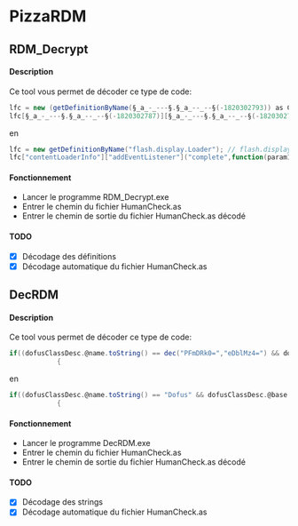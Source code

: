 # PizzaRDM
## RDM_Decrypt
#### Description
Ce tool vous permet de décoder ce type de code:
```ActionScript
lfc = new (getDefinitionByName(§_a_-_---§.§_a_--_--§(-1820302793)) as Class)();
lfc[§_a_-_---§.§_a_--_--§(-1820302787)][§_a_-_---§.§_a_--_--§(-1820302790)](§_a_-_---§.§_a_--_--§(-1820302815),function(param1:*):void
```

en

```ActionScript
lfc = new getDefinitionByName("flash.display.Loader"); // flash.display.Loader
lfc["contentLoaderInfo"]["addEventListener"]("complete",function(param1:*):void
```

#### Fonctionnement
* Lancer le programme RDM_Decrypt.exe
* Entrer le chemin du fichier HumanCheck.as
* Entrer le chemin de sortie du fichier HumanCheck.as décodé

#### TODO
- [x] Décodage des définitions
- [x] Décodage automatique du fichier HumanCheck.as

## DecRDM
#### Description
Ce tool vous permet de décoder ce type de code:
```ActionScript
if((dofusClassDesc.@name.toString() == dec("PFmDRk0=","eDblMz4=") && dofusClassDesc.@base.toString() == dec("WayFi0h6xE3NXVOhncIaB9BW11la","P8Dk+CBUoCS+LQ==") && dofusClassDesc.@isDynamic.toString() == "false" && dofusClassDesc.@isFinal.toString() == "false" && dofusClassDesc.@isStatic.toString() == "false" && _loc3_.@declaredBy.toString() == dec("VHURGC9Ia1ZHKl54CVF9ImZMRDZTYD8JLQNsSw==","Mhlwa0dmDz80Wg==")) != function():Boolean
            {
```

en

```ActionScript
if((dofusClassDesc.@name.toString() == "Dofus" && dofusClassDesc.@base.toString() == "flash.display::Sprite" && dofusClassDesc.@isDynamic.toString() == "false" && dofusClassDesc.@isFinal.toString() == "false" && dofusClassDesc.@isStatic.toString() == "false" && _loc3_.@declaredBy.toString() == "flash.display::DisplayObject") != function():Boolean
            {
```
            
#### Fonctionnement
* Lancer le programme DecRDM.exe
* Entrer le chemin du fichier HumanCheck.as
* Entrer le chemin de sortie du fichier HumanCheck.as décodé

#### TODO
- [x] Décodage des strings
- [x] Décodage automatique du fichier HumanCheck.as
